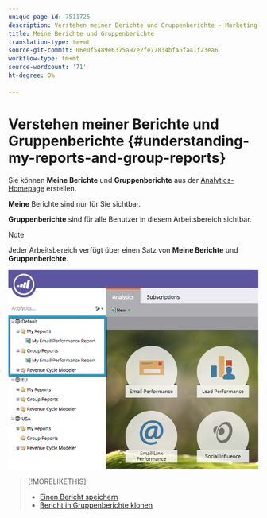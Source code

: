```yaml
---
unique-page-id: 7511725
description: Verstehen meiner Berichte und Gruppenberichte - Marketing-Dokumente - Produktdokumentation
title: Meine Berichte und Gruppenberichte
translation-type: tm+mt
source-git-commit: 06e0f5489e6375a97e2fe77834bf45fa41f23ea6
workflow-type: tm+mt
source-wordcount: '71'
ht-degree: 0%

---
```



# Verstehen meiner Berichte und Gruppenberichte {#understanding-my-reports-and-group-reports}

Sie können **Meine Berichte** und **Gruppenberichte** aus der [Analytics-Homepage](/help/marketo/product-docs/reporting/basic-reporting/creating-reports/navigating-the-analytics-home-page.md) erstellen.

**Meine** Berichte sind nur für Sie sichtbar.

**Gruppenberichte** sind für alle Benutzer in diesem Arbeitsbereich sichtbar.

>[!NOTE]
>
>Jeder Arbeitsbereich verfügt über einen Satz von **Meine Berichte** und **Gruppenberichte**.

![](assets/image2015-4-21-14-3a41-3a22.png)

>[!MORELIKETHIS]
>
>* [Einen Bericht speichern](/help/marketo/product-docs/reporting/basic-reporting/creating-reports/save-a-report.md)
>* [Bericht in Gruppenberichte klonen](/help/marketo/product-docs/reporting/basic-reporting/report-activity/clone-a-report-to-group-reports.md)

